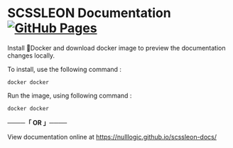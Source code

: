 # SCSSLEON Documentation [![GitHub Pages](https://img.shields.io/badge/GitHub%20Pages-121013?logo=github&logoColor=white)](#)


Install 🐳Docker  and download docker image to preview the documentation changes locally.

To install, use the following command :

```
docker docker
```

Run the image, using following command :

```
docker docker
```

<p dir="auto">
    <b>
      ────「 OR 」────
    </b>
</p>

View documentation online at https://nulllogic.github.io/scssleon-docs/